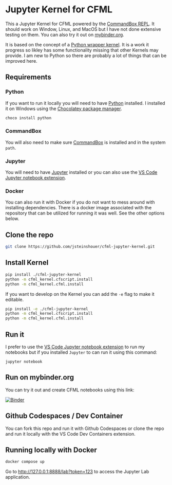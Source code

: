 # Jupyter Kernel for CFML

This a Jupyter Kernel for CFML powered by the [CommandBox REPL](https://commandbox.ortusbooks.com/usage/repl). It should work on Window, Linux, and MacOS but I have not done extensive testing on them. You can also try it out on [mybinder.org](https://mybinder.org/v2/gh/jsteinshouer/cfml-jupyter-kernel/main?urlpath=/tree).

It is based on the concept of a [Python wrapper kernel](https://jupyter-client.readthedocs.io/en/latest/wrapperkernels.html). It is a work it progress so likley has some functionality missing that other Kernels may provide. I am new to Python so there are probably a lot of things that can be improved here.

## Requirements

### Python

If you want to run it locally you will need to have [Python](https://wiki.python.org/moin/BeginnersGuide/Download) installed. I installed it on Windows using the [Chocolatey package manager](https://chocolatey.org/).

```bash
choco install python
```

### CommandBox

You will also need to make sure [CommandBox](https://commandbox.ortusbooks.com/setup/download) is installed and in the system `path`.

### Jupyter

You will need to have [Jupyter](https://jupyter.org/install) installed or you can also use the [VS Code Jupyter notebook extension](https://marketplace.visualstudio.com/items?itemName=ms-toolsai.jupyter).

### Docker

You can also run it with Docker if you do not want to mess around with installing dependencies. There is a docker image associated with the repository that can be utilized for running it was well. See the other options below.

## Clone the repo

```bash
git clone https://github.com/jsteinshouer/cfml-jupyter-kernel.git
```

## Install Kernel

```bash
pip install ./cfml-jupyter-kernel
python -m cfml_kernel.cfscript.install
python -m cfml_kernel.cfml.install
```

If you want to develop on the Kernel you can add the `-e` flag to make it editable.

```bash
pip install -e ./cfml-jupyter-kernel
python -m cfml_kernel.cfscript.install
python -m cfml_kernel.cfml.install
```

## Run it

I prefer to use the [VS Code Jupyter notebook extension](https://marketplace.visualstudio.com/items?itemName=ms-toolsai.jupyter) to run my notebooks but if you installed `Jupyter` to can run it using this command:

```
jupyter notebook
```

## Run on mybinder.org

You can try it out and create CFML notebooks using this link:

[![Binder](https://mybinder.org/badge_logo.svg)](https://mybinder.org/v2/gh/jsteinshouer/cfml-jupyter-kernel/main?urlpath=/tree)

## Github Codespaces / Dev Container

You can fork this repo and run it with Github Codespaces or clone the repo and run it locally with the VS Code Dev Containers extension.
## Running locally with Docker

```bash
docker compose up
```

Go to http://127.0.0.1:8888/lab?token=123 to access the Jupyter Lab application.